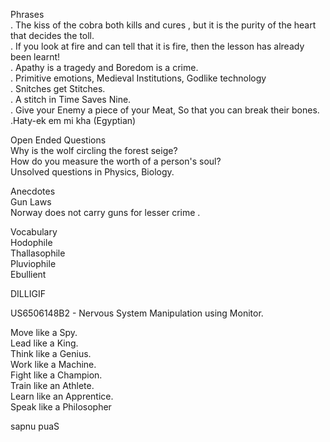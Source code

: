 Phrases  
. The kiss of the cobra both kills and cures , but it is the purity of the heart that decides the toll.  
. If you look at fire and can tell that it is fire, then the lesson has already been learnt!  
. Apathy is a tragedy and Boredom is a crime.  
. Primitive emotions, Medieval Institutions, Godlike technology  
. Snitches get Stitches.  
. A stitch in Time Saves Nine.  
. Give your Enemy a piece of your Meat, So that you can break their bones.  
.Haty-ek em mi kha (Egyptian)  
  
Open Ended Questions  
Why is the wolf circling the forest seige?  
How do you measure the worth of a person's soul?  
Unsolved questions in Physics, Biology.  
  
Anecdotes  
Gun Laws  
Norway does not carry guns for lesser crime .  
  
  
Vocabulary  
Hodophile  
Thallasophile  
Pluviophile  
Ebullient  
  
DILLIGIF  
  
  
US6506148B2 - Nervous System Manipulation using Monitor.  
  
  
Move like a Spy.  
Lead like a King.  
Think like a Genius.  
Work like a Machine.  
Fight like a Champion.  
Train like an Athlete.  
Learn like an Apprentice.  
Speak like a Philosopher  
  
sapnu puaS